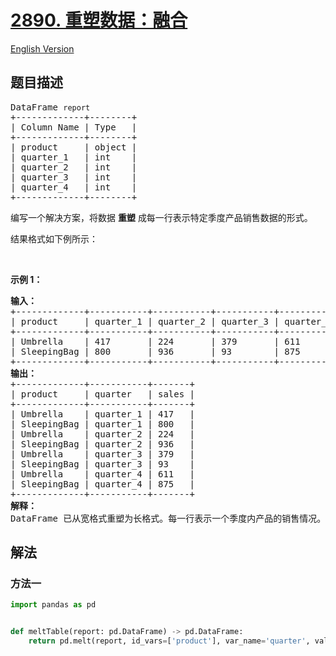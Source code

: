 # [2890. 重塑数据：融合](https://leetcode.cn/problems/reshape-data-melt)

[English Version](/solution/2800-2899/2890.Reshape%20Data%20Melt/README_EN.md)

<!-- tags: -->

<!-- difficulty:简单 -->

## 题目描述

<!-- 这里写题目描述 -->

<pre>
DataFrame <code>report</code>
+-------------+--------+
| Column Name | Type   |
+-------------+--------+
| product     | object |
| quarter_1   | int    |
| quarter_2   | int    |
| quarter_3   | int    |
| quarter_4   | int    |
+-------------+--------+
</pre>

<p>编写一个解决方案，将数据 <strong>重塑</strong> 成每一行表示特定季度产品销售数据的形式。</p>

<p>结果格式如下例所示：</p>

<p>&nbsp;</p>

<p><strong class="example">示例 1：</strong></p>

<pre>
<strong>输入：
</strong>+-------------+-----------+-----------+-----------+-----------+
| product     | quarter_1 | quarter_2 | quarter_3 | quarter_4 |
+-------------+-----------+-----------+-----------+-----------+
| Umbrella    | 417       | 224       | 379       | 611       |
| SleepingBag | 800       | 936       | 93        | 875       |
+-------------+-----------+-----------+-----------+-----------+
<strong>输出：</strong>
+-------------+-----------+-------+
| product     | quarter   | sales |
+-------------+-----------+-------+
| Umbrella    | quarter_1 | 417   |
| SleepingBag | quarter_1 | 800   |
| Umbrella    | quarter_2 | 224   |
| SleepingBag | quarter_2 | 936   |
| Umbrella    | quarter_3 | 379   |
| SleepingBag | quarter_3 | 93    |
| Umbrella    | quarter_4 | 611   |
| SleepingBag | quarter_4 | 875   |
+-------------+-----------+-------+
<strong>解释：</strong>
DataFrame 已从宽格式重塑为长格式。每一行表示一个季度内产品的销售情况。
</pre>

## 解法

### 方法一

<!-- tabs:start -->

```python
import pandas as pd


def meltTable(report: pd.DataFrame) -> pd.DataFrame:
    return pd.melt(report, id_vars=['product'], var_name='quarter', value_name='sales')
```

<!-- tabs:end -->

<!-- end -->
